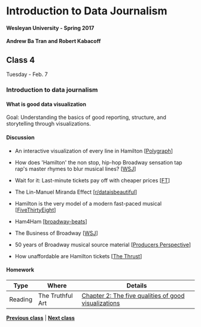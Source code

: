 # Introduction to Data Journalism
  
#### Wesleyan University - Spring 2017
  
**Andrew Ba Tran and Robert Kabacoff**
  
## Class 4
Tuesday - Feb. 7
                             
### Introduction to data journalism
                             
#### What is good data visualization
                             
Goal: Understanding the basics of good reporting, structure, and storytelling through visualizations.
                             
#### Discussion

    
* An interactive visualization of every line in Hamilton [[Polygraph](http://polygraph.cool/hamilton/)]
                                 
* How does 'Hamilton' the non stop, hip-hop Broadway sensation tap rap's master rhymes to blur musical lines? [[WSJ](http://graphics.wsj.com/hamilton/)]
                                 
* Wait for it: Last-minute tickets pay off with cheaper prices [[FT](https://www.ft.com/content/7cd69f44-26b1-3cd2-9689-c0ebaabc575f)]
                                 
* The Lin-Manuel Miranda Effect [[r/dataisbeautiful](https://www.reddit.com/r/dataisbeautiful/comments/4nxsou/hamilton_the_musical_the_linmanuel_miranda_effect/)]
                                 
* Hamilton is the very model of a modern fast-paced musical [[FiveThirtyEight](http://fivethirtyeight.com/datalab/hamilton-is-the-very-model-of-a-modern-fast-paced-musical/)]
                                 
* Ham4Ham [[broadway-beats](http://joannaskao.com/broadway-beats/ham4ham/)]
                                 
* The Business of Broadway [[WSJ](http://graphics.wsj.com/business-of-broadway/)]
                                 
* 50 years of Broadway musical source material [[Producers Perspective](https://www.theproducersperspective.com/my_weblog/2015/11/50-years-of-broadway-musical-source-material-a-by-the-numbers-infographic.html)]
                                 
* How unaffordable are Hamilton tickets [[The Thrust](http://thethrust.net/how-unaffordable-are-hamilton-tickets/)]
                                 
#### Homework
                          
|Type|Where|Details|
|---|---|---|
|Reading|The Truthful Art|[Chapter 2: The five qualities of good visualizations]()|
                   
**[Previous class](class3.md)** | **[Next class](class5.md)**
